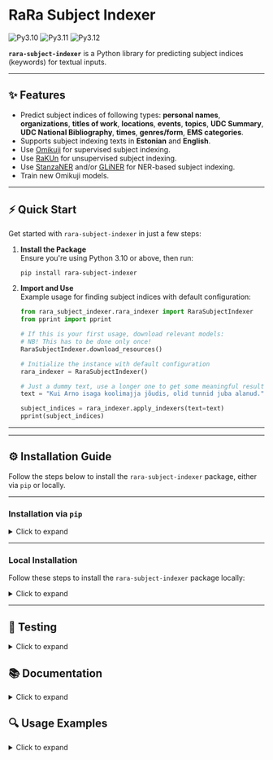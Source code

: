 # RaRa Subject Indexer

![Py3.10](https://img.shields.io/badge/python-3.10-green.svg)
![Py3.11](https://img.shields.io/badge/python-3.11-green.svg)
![Py3.12](https://img.shields.io/badge/python-3.12-green.svg)

**`rara-subject-indexer`** is a  Python library for predicting subject indices (keywords) for textual inputs.

---

## ✨ Features  

- Predict subject indices of following types: **personal names**, **organizations**, **titles of work**, **locations**, **events**, **topics**, **UDC Summary**, **UDC National Bibliography**, **times**, **genres/form**, **EMS categories**.
- Supports subject indexing texts in **Estonian** and **English**.
- Use [Omikuji](https://github.com/tomtung/omikuji) for supervised subject indexing.
- Use [RaKUn](https://github.com/SkBlaz/rakun2) for unsupervised subject indexing.
- Use [StanzaNER](https://stanfordnlp.github.io/stanza/ner.html) and/or [GLiNER](https://github.com/urchade/GLiNER) for NER-based subject indexing.
- Train new Omikuji models.

---

## ⚡ Quick Start  

Get started with `rara-subject-indexer` in just a few steps:

1. **Install the Package**  
   Ensure you're using Python 3.10 or above, then run:  
   ```bash
   pip install rara-subject-indexer
   ```

2. **Import and Use**  
   Example usage for finding subject indices with default configuration:

   ```python
   from rara_subject_indexer.rara_indexer import RaraSubjectIndexer
   from pprint import pprint

   # If this is your first usage, download relevant models:
   # NB! This has to be done only once!
   RaraSubjectIndexer.download_resources()
   
   # Initialize the instance with default configuration
   rara_indexer = RaraSubjectIndexer()
   
   # Just a dummy text, use a longer one to get some meaningful results
   text = "Kui Arno isaga koolimajja jõudis, olid tunnid juba alanud."

   subject_indices = rara_indexer.apply_indexers(text=text)
   pprint(subject_indices)
   ```

---

---

## ⚙️ Installation Guide

Follow the steps below to install the `rara-subject-indexer` package, either via `pip` or locally.

---

### Installation via `pip`

<details><summary>Click to expand</summary>

1. **Set Up Your Python Environment**  
   Create or activate a Python environment using Python **3.10** or above.

2. **Install the Package**  
   Run the following command:  
   ```bash
   pip install rara-subject-indexer
   ```
</details>

---

### Local Installation

Follow these steps to install the `rara-subject-indexer` package locally:  

<details><summary>Click to expand</summary>


1. **Clone the Repository**  
   Clone the repository and navigate into it:  
   ```bash
   git clone <repository-url>
   cd <repository-directory>
   ```

2. **Set Up Python Environment**  
   Create or activate a Python environment using Python 3.10 or above. E.g:
   ```bash
   conda create -n py310 python==3.10
   conda activate py310
   ```

3. **Install Build Package**  
   Install the `build` package to enable local builds:  
   ```bash
   pip install build
   ```

4. **Build the Package**  
   Run the following command inside the repository:  
   ```bash
   python -m build
   ```

5. **Install the Package**  
   Install the built package locally:  
   ```bash
   pip install .
   ```

</details>

---

## 📝 Testing

<details><summary>Click to expand</summary>

1. **Clone the Repository**  
   Clone the repository and navigate into it:  
   ```bash
   git clone <repository-url>
   cd <repository-directory>
   ```

2. **Set Up Python Environment**  
   Create or activate a Python environment using Python 3.10 or above.

3. **Install Build Package**  
   Install the `build` package:  
   ```bash
   pip install build
   ```

4. **Build the Package**  
   Build the package inside the repository:  
   ```bash
   python -m build
   ```

5. **Install with Testing Dependencies**  
   Install the package along with its testing dependencies:  
   ```bash
   pip install .[testing]
   ```

6. **Run Tests**  
   Run the test suite from the repository root:  
   ```bash
   python -m pytest -v tests
   ```
---

</details>

## 📚 Documentation

<details><summary>Click to expand</summary>


### 🔍 RaraSubjectIndexer Class

#### Overview

`RaraSubjectIndexer` wraps all logic of different models and keyword types.

#### Parameters


| Name           | Type                 | Optional | Default                 | Description                                                                                                               |
|----------------|----------------------|----------|-------------------------|---------------------------------------------------------------------------------------------------------------------------|
| methods        | Dict[str, List[str]] | True     | DEFAULT_METHOD_MAP      | Methods to use per each keyword type. See ALLOWED_METHODS for a list of supported methods of each keyword type.           |
| keyword_types  | List[str]            | True     | DEFAULT_KEYWORD_TYPES   | Keyword (subject index) types to predict. See ALLOWED_KEYWORD_TYPES for a list of supported methods of each keyword type. |
| topic_config   | dict                 | True     | DEFAULT_TOPIC_CONFIG    | Configuration for topic subject indexing models. |
| time_config    | dict                 | True     | DEFAULT_TIME_CONFIG     | Configuration for time subject indexing models. |
| genre_config   | dict                 | True     | DEFAULT_GENRE_CONFIG    | Configuration for genre/form subject indexing models. |
| category_config| dict                 | True     | DEFAULT_CATEGORY_CONFIG | Configuration for EMS category prediction models. |
| udc_config     | dict                 | True     | DEFAULT_UDC_CONFIG      | Configuration for UDC (National Bibliography) prediction models.|
| udc2_config    | dict                 | True     | DEFAULT_UDC2_CONFIG     | Configuration for UDC Summary models.|
| ner_config     | dict                 | True     | DEFAULT_NER_CONFIG      | Configuration for NER-based subject indexing models.|
| omikuji_data_dir | string             | True     | OMIKUJI_DATA_DIR        | Path to directory storing Omikuji models. |
| ner_data_dir     | string             | True     | NER_DATA_DIR            | Path to directory storing NER models.     |


##### Allowed keyword types

| Enum object          | String value                     | 
|----------------------|----------------------------------|
| KeywordType.TOPIC    | "Teemamärksõnad"                 | 
| KeywordType.EVENT    | "Ajutine kollektiiv või sündmus" |
| KeywordType.LOC      | "Kohamärksõnad"                  |
| KeywordType.TIME     | "Ajamärksõnad"                   |
| KeywordType.GENRE    | "Vormimärksõnad"                 |
| KeywordType.PER      | "Isikunimi"                      |
| KeywordType.ORG      | "Kollektiivi nimi"               |
| KeywordType.TITLE    | "Teose pealkiri"                 |
| KeywordType.UDK      | "UDK Rahvusbibliograafia"        |
| KeywordType.UDK2     | "UDC Summary"                    |
| KeywordType.CATEGORY | "Valdkonnamärksõnad"             |

##### Allowed methods

| Keyword type (Enum object)| Keyword type (string value)      | Allowed methods                    |
|---------------------------|----------------------------------|------------------------------------|
| KeywordType.TOPIC         | "Teemamärksõnad"                 | "omikuji", "rakun"                 |
| KeywordType.EVENT         | "Ajutine kollektiiv või sündmus" | "gliner"                           |
| KeywordType.LOC           | "Kohamärksõnad"                  | "gliner", "stanza", "ner_ensemble" |
| KeywordType.TIME          | "Ajamärksõnad"                   | "omikuji"                          |
| KeywordType.GENRE         | "Vormimärksõnad"                 | "omikuji"                          |
| KeywordType.PER           | "Isikunimi"                      | "gliner", "stanza", "ner_ensemble" |
| KeywordType.ORG           | "Kollektiivi nimi"               | "gliner", "stanza", "ner_enseble"  |
| KeywordType.TITLE         | "Teose pealkiri"                 | "gliner"                           |
| KeywordType.UDK           | "UDK Rahvusbibliograafia"        | "omikuji"                          |
| KeywordType.UDK2          | "UDC Summary"                    | "omikuji"                          |
| KeywordType.CATEGORY      | "Valdkonnamärksõnad"             | "omikuji"                          |


##### Default configurations
<details><summary>Default configurations</summary>


DEFAULT_KEYWORD_TYPES:

```json 
[
    "Teemamärksõnad",
    "Kohamärksõnad",
    "Isikunimi",
    "Kollektiivi nimi",
    "Kohamärksõnad",
    "Ajamärksõnad",
    "Teose pealkiri",
    "UDK Rahvusbibliograafia",
    "UDC Summary",
    "Vormimärksõnad",
    "Valdkonnamärksõnad",
    "Ajutine kollektiiv või sündmus"
]
```

DEFAULT_METHOD_MAP:

```json
 {
    "Teemamärksõnad": ["omikuji", "rakun"],
    "Kohamärksõnad": ["ner_ensemble"],
    "Isikunimi": ["ner_ensemble"], 
    "Kollektiivi nimi": ["ner_ensemble"],
    "Kohamärksõnad": ["ner_ensemble"],
    "Ajamärksõnad": ["omikuji"],
    "Teose pealkiri": ["gliner"],
    "UDK Rahvusbibliograafia": ["omikuji"],
    "UDC Summary": ["omikuji"],
    "Vormimärksõnad": ["omikuji"],
    "Valdkonnamärksõnad": ["omikuji"],
    "NER": ["ner"],
    "Ajutine kollektiiv või sündmus": ["gliner"]     
}
```
DEFAULT_TOPIC_CONFIG:

```json
 {
    "omikuji": {
        "et": "./rara_subject_indexer/data/omikuji_models/teemamarksonad_est"
        "en": "./rara_subject_indexer/data/omikuji_models/teemamarksonad_eng"
    }
    "rakun": {
        "stopwords": {
            "et": <list of stopwords loaded from "rara_subject_indexer/resources/stopwords/et_stopwords_lemmas.txt">,
            "en": <list of stopwords loaded from "rara_subject_indexer/resources/stopwords/et_stopwords.txt">,
        },
        "n_raw_keywords": 50
    }
}
```


DEFAULT_TIME_CONFIG:

```json
 {
    "omikuji": {
        "et": "./rara_subject_indexer/data/omikuji_models/ajamarksonad_est"
        "en": "./rara_subject_indexer/data/omikuji_models/ajamarksonad_eng"
    }
    "rakun": {}
}
```

DEFAULT_GENRE_CONFIG:

```json
 {
    "omikuji": {
        "et": "./rara_subject_indexer/data/omikuji_models/vormimarksonad_est"
        "en": "./rara_subject_indexer/data/omikuji_models/vormimarksonad_eng"
    }
    "rakun": {}
}
```

DEFAULT_CATEGORY_CONFIG:

```json
 {
    "omikuji": {
        "et": "./rara_subject_indexer/data/omikuji_models/valdkonnamarksonad_est"
        "en": "./rara_subject_indexer/data/omikuji_models/valdkonnamarksonad_eng"
    }
    "rakun": {}
}
```

DEFAULT_UDC_CONFIG:

```json
 {
    "omikuji": {
        "et": "./rara_subject_indexer/data/omikuji_models/udk_rahvbibl_est"
        "en": "./rara_subject_indexer/data/omikuji_models/udk_rahvbibl_eng"
    }
    "rakun": {}
}
```

DEFAULT_UDC2_CONFIG:

```json
 {
    "omikuji": {
        "et": "./rara_subject_indexer/data/omikuji_models/udk_general_depth_11_est"
        "en": "./rara_subject_indexer/data/omikuji_models/udk_general_depth_11_eng"
    }
    "rakun": {}
}
```

DEFAULT_NER_CONFIG:

```json
 {
    "ner": {
        "stanza_config": {
            "resource_dir": "./rara_subject_indexer/data/ner_resources/",
            "download_resources": False,
            "supported_languages": ["et", "en"],
            "custom_ner_model_langs": ["et"],
            "refresh_data": False,
            "custom_ner_models": {
                "et": "https://packages.texta.ee/texta-resources/ner_models/_estonian_nertagger.pt"
            },
            "unknown_lang_token": "unk"   
        },
        "gliner_config": {
            "labels": ["Person", "Organization", "Location", "Title of a work", "Date", "Event"], 
            "model_name": "urchade/gliner_multi-v2.1",
            "multi_label": False,
            "resource_dir": "./rara_subject_indexer/data/ner_resources/",
            "threshold": 0.5,
            "device": "cpu"
        },
        "ner_method_map": {
            "PER": "ner_ensemble",
            "ORG": "ner_ensemble",
            "LOC": "ner_ensemble",
            "TITLE": "gliner",
            "EVENT": "gliner"
        }
    }
}
```
OMIKUJI_DATA_DIR = `"./rara_subject_indexer/data/omikuji_models/"`

NER_DATA_DIR = `"./rara_subject_indexer/data/ner_resources/"`

</details>

#### Key Functions

##### `apply_indexers`

`apply_indexers` takes plaintext as an input and outputs predicted subject indices for all keyword types and methods defined during initiating the class instance.

###### Parameters

| Name           | Type                 | Optional | Default                 | Description                                    |
|----------------|----------------------|----------|-------------------------|---------------------------------------------------------------------------------------------------------------------------|
| text        | str | False    | -     | Text for which to find the subject indices. |
| lang             | str | False    | ""    | Language code indicating the language of the text. If not specified, the language of the text is detected automatically. |
| threshold_config  | dict | False    | DEFAULT_THRESHOLD_CONFIG     | Can be used to overwrite default threshold settings for each keyword type separately. |
| min_score        | float | False    | None    | If not None, defaults to min threshold score for all keyword types that are NOT specifically set via `threshold_config`. Has to be a float between 0 and 1. |
| max_count        | int | False    | None     | If not None, defaults to max keyword count for all keyword types that are NOT specifically set via `threshold_config`.|
| ignore_for_equal_scores | bool | True | False | If enabled, param `max_count` is ignored for keywords with equal scores. E.g. max_count = 2, scores = {k1: 0.9, k2: 0.8, k3: 0.8, k4: 0.7}. By default, only the top two keywords (k1, k2) are returned, eventhough k3 has exactly the same score as k2. If `ignore_for_equal_scores` if enabled, k3 will be returned along with k1 and k2.|
| flat       |bool | False    | True     | If enabled, keywords are returned in a flat list of dicts; otherwise with more nested structure. |
| rakun_config       | dict | False    | DEFAULT_RAKUN_CONFIG   | Configuration parameters for Rakun. |
| omikuji_config        | dict | False    | DEFAULT_OMIKUJI_CONFIG    | Configuration parameters for Omikuji. |
| ner_config       | dict | False    | DEFAULT_NER_CONFIG     | Configuration parameters for NER-based indexers. |


Allowed options along with default configurations for `rakun_config`, `omikuji_config`, `ner_config` can be seen below.

**Rakun config**

|Name | Type | Optional | Default | Description |
|-----|------|----------|---------|-------------|
|use_phraser| bool | True | False | If enabled, two-word keyphrases can be extracted from the text. Otherwise, only single words will be returned as keywords / subject indices. NB! Using phraser is currently **supported only for Estonian**. |
| postags_to_ignore | List[str] | True | ["V", "A", "D", "Z", "H", "P", "U", "N", "O"] | List of part-of-speech tags to ignore while detecting keywords / subject_indices. List of possible POS-tags can be found from her:  https://www.sketchengine.eu/estonian-filosoft-part-of-speech-tagset. NB! Ignoring POS-tags is currently **supported only for Estonian**. |

DEFAULT_RAKUN_CONFIG:

```json
{
    "use_phraser": False, 
    "postags_to_ignore": ["V", "A", "D", "Z", "H", "P", "U", "N", "O"]
}
```

**Omikuji config**

|Name | Type | Optional | Default | Description |
|-----|------|----------|---------|-------------|
|lemmatize | bool | True | False | Is enabled, text is lemmatized/stemmed (depending on the language) in `OmikujiModel` class. Default value is False as text in this workflow is actually lemmatized before passing it to the `OmikujiModel` class.|

DEFAULT_OMIKUJI_CONFIG:

```json
{
    "lemmatize": False
}
```

**NER config**

|Name | Type | Optional | Default | Description |
|-----|------|----------|---------|-------------|
|lemmatize | bool | True | False | Is enabled, text is lemmatized/stemmed (depending on the language) in `NERIndexer` class. Default and recommended value is False as lemmatizing/stemming might lead to incorrect NER entities, especially for titles, events and organizations.|
|min_count | int | True | 3 | The minimum number of times an entity has to appear in the text to be considered as a potential subject index (before applying additional score-based filtering). |
|ensemble_strategy | string | True| "intersection" | The strategy used, is selected NER method = "ner_ensemble". Allowed options are: ["intersection", "union"]. "intersection" outputs the intersection of Stanza and GLiNER method outputs; "union" outputs the union of Stanza and GLiNER method outputs. "interection" is recommended for more precise results, while "union" is recommended for higher recall |


DEFAULT_NER_CONFIG:

```json
{
    "lemmatize": False, 
    "min_count": 3, 
    "ensemble_strategy": "intersection"
}     
```
**threshold_config**

Specifying a threshold_config will overwrite default configurations of all keyword and method types occuring in the configuration. 

DEFAULT_THREHOLD_CONFIG:

```json
{
    KeywordType.TOPIC: {
        ModelArch.OMIKUJI: {"max_count": 5, "min_score": 0.1},
        ModelArch.RAKUN: {"max_count": 5, "min_score": 0.01}
    },
    KeywordType.TIME: {
        ModelArch.OMIKUJI: {"max_count": 3, "min_score": 0.2}
    },
    KeywordType.GENRE: {
        ModelArch.OMIKUJI: {"max_count": 3, "min_score": 0.2}
    },
    KeywordType.UDK: {
        ModelArch.OMIKUJI: {"max_count": 1, "min_score": 0.3}
    },
    KeywordType.UDK2: {
        ModelArch.OMIKUJI: {"max_count": 1, "min_score": 0.3}
    },
    KeywordType.PER: {
        ModelArch.NER: {"max_count": 5, "min_score": 0.3}
    },
    KeywordType.ORG: {
        ModelArch.NER: {"max_count": 5, "min_score": 0.3}
    },
    KeywordType.TITLE: {
        ModelArch.NER: {"max_count": 5, "min_score": 0.3}
    },
    KeywordType.LOC: {
        ModelArch.NER: {"max_count": 5, "min_score": 0.3}
    },
    KeywordType.CATEGORY: {
        ModelArch.OMIKUJI: {"max_count": 3, "min_score": 0.2}
    },
    KeywordType.EVENT: {
        ModelArch.NER: {"max_count": 5, "min_score": 0.1}
    }
}
```

---
 

### Training Supervised and Unsupervised Models

If necessary, you can train the supervised and unsupervised models from scratch using the provided pipelines. 
The training process involves reading text and label files, preprocessing the text, and training the models 
using the extracted features.

#### Training an Omikuji Model for Supervised Keyword Extraction

A sample code snippet to train and predict using the Omikuji model is provided below:

```python
from rara_subject_indexer.supervised.omikuji.omikuji_model import OmikujiModel

model = OmikujiModel()

model.train(
    text_file="texts.txt",         # File with one document per line
    label_file="labels.txt",       # File with semicolon-separated labels for each document
    language="et",                 # Language of the text, in ISO 639-1 format
    entity_type="Teemamärksõnad",  # Entity type for the keywords
    lemmatization_required=True,   # (Optional) Whether to lemmatize the text - only set False if text_file is already lemmatized
    max_features=20000,            # (Optional) Maximum number of features for TF-IDF extraction
    keep_train_file=False,         # (Optional) Whether to retain intermediate training files
    eval_split=0.1                 # (Optional) Proportion of the dataset used for evaluation
)

predictions = model.predict(
    text="Kui Arno isaga koolimajja jõudis",  # Text to classify
    top_k=3  # Number of top predictions to return
)  # Output: [('koolimajad', 0.262), ('isad', 0.134), ('õpilased', 0.062)]
```

##### 📂 Data Format

The files provided to the train function should be in the following format:
- A **text file** (`.txt`) where each line is a document.
    ```
    Document one content.
    Document two content.
    ```
- A **label file** (`.txt`) where each line contains semicolon-separated labels corresponding to the text file.
    ```
    label1;label2
    label3;label4
    ```



---

#### Training Phraser for Unsupervised Keyword Extraction


A sample code snippet to train and predict using the Phraser model is provided below:

```python
from rara_subject_indexer.utils.phraser_model import PhraserModel

model = PhraserModel()

model.train(
    train_data_path=".../train.txt",  # File with one document per line, text should be lemmatised.
    lang_code="et",                   # Language of the text, in ISO 639-1 format
    min_count=5,                      # (Optional) Minimum word frequency for phrase formation.
    threshold=10.0                    # (Optional) Score threshold for forming phrases.
)

predictions = model.predict(
    text="'vabariik aastapäev sööma kiluvõileib'",  # Lemmatised text for phrase detection
)  # Output: ['vabariik_aastapäev', 'sööma', kiluvõileib']
```

##### 📂 Data Format

The file provided to the PhraserModel train function should be in the following format:

- A **text file** (`.txt`) where each line is a document.
    ```
    Document one content.
    Document two content.
    ```

</details>

## 🔍 Usage Examples

<details><summary>Click to expand</summary>
    
### Test  texts

<details><summary>TEXT_ET</summary>

```
Los Angeleses jagatakse 97. korda Ameerika filmiakadeemia auhindu ehk Oscareid. Parima täispika animatsiooni kategoorias pälvis Oscari Läti režissööri Gints Zilbalodise film "Vooluga kaasa". Õhtu suurim võitja oli aga Sean Bakeri "Anora", mis läks koju viie auhinnaga, nende hulgas ka aasta filmi preemia.

Läti võitis filmiga "Vooluga kaasa" oma esimese Oscari. Režissöör Gints Zilbalodis ütles, et ta on väga liigutatud sellest, kui hästi nende film on vastu võetud. "Ma loodan, et see avab ka teistele sõltumatutele filmitegijatele uksi," ütles ta ja lisas, et see on esimene kord, kui Läti film on olnud nomineeritud Oscarile. "See tähendab meie jaoks väga palju, loodame varsti siin tagasi olla." "Vooluga kaasa" võidu peale ütles õhtujuht Conan O'Brien, et "pall on nüüd teie väljakupoolel, Eesti".

Auhinnagala algas pühendusega Los Angelesele, kus möllasid tänavu jaanuaris rasked metsatulekahjud, mis puudustasid ka paljusid filmitegijaid. Sellele järgnes Ariana Grande laulunumber, kus ta kandis ette filmist "Võlur Oz" tuntuks saanud loo "Over the Rainbow". Näitleja ja muusik Cynthia Erivo, kes astus koos Grandega üles filmis "Wicked", esitas pärast teda Diana Rossi loo "Home", mis kõlas esmakordselt 1975. aastal Broadway muusikalis "The Wiz".

Teine suurem muusikanumber toimus keset galat, kui tehti austusavaldus James Bondile. Tantsunumbriga astus laval üles näitleja Margaret Qualley, muusikutest astusid üles Blackpinki liige Lisa, kes esitas loo "Live and Let Die"; Doja Cat, kes kandis ette pala "Diamonds are Forever" ning Raye, kelle esituses kõlas "Skyfall".

Oma avakõnes ütles õhtujuht Conan O'Brien, et Los Angelese inimesed on viimasel ajal palju läbi elanud ja sellised auhinnagalad võivad tunduda seejuures tühised. "Me tunnustame siin küll palju näitlejaid, aga samas pöörame tähelepanu ka inimestele, kes tegutsevad kaamera taga ning kes on pühendanud oma elu sellele, et filmidega tegeleda, kuigi paljud neist ei ole tuntud ega rikkad," sõnas ta.


Funk: Eesti anima on kaootiliselt mitmekülgne, Oscarid vajavad lihtsamaid lugusid
Gala lõpuosas ütles O'Brien, et on rõõm näha, et "Anora" on võitnud juba kaks auhinda. "Ameeriklastel on ilmselt hea näha, et keegi astub lõpuks võimsa venelase vastu."

Näitleja Kieran Culkin pälvis rolli eest filmis "Tõeline valu" oma esimese Oscari. "Mul ei ole mingit aimu, kuidas ma jõudsin siia, sest ma olen näidelnud terve oma elu," ütles ta ja lisas, et Jesse Eisenberg on geenius. "Ma ei ole seda kunagi varem sulle öelnud ja ei ütle enam kunagi uuesti."

Oma esimese Oscari pälvis tänavu ka Zoe Saldana rolli eest filmis "Emilia Perez". Tänukõnes rõhutas ta, et 1961. aastal kolis ta vanaema Ameerikasse ning ta on uhkusega immigrantide perekonnast pärit. "Ma olen ka esimene dominikaani juurtega ameeriklane, kes on võitnud Oscari, aga ma olen kindel, et mitte viimane."

22 aastat tagasi filmiga "Pianist" oma esimese Oscari võitnud Adrien Brody pälvis tänavu oma teise auhinna. "Näitlemine on väga habras elukutse, mis tundub väga glamuurne ja mingitel hetkedel kindlasti on, kuid aastate jooksul olen mõistnud, et kõik, mida sa oled oma karjääri jooksul saavutanud, võib kaduda," ütles ta ja lisas, et see auhind näitab talle, et tal on võimalus alustada uuesti. "See annab mulle võimaluse ka järgmised 20 aastat oma elust näidata, et olen suuri ja tähenduslikke rolle väärt."

Rolli eest filmis "Anora" pälvis näitleja Mikey Madison. "Ma kasvasin üles Los Angeleses, aga Hollywood tundus minust alati nii kaugel, seega võimalus seista siin ruumis on täiesti uskumatu," kinnitas ta ja lisas, et see on unistuse täitumine.


Galerii: Ameerika filmiakadeemia auhindade punane vaip
Parim film
"Anora", režissöör Sean Baker
"Brutalist" ("The Brutalist"), režissöör Brady Corbet
"Täiesti tundmatu" ("A Complete Unknown"), režissöör James Mangold
"Konklaav" ("Conclave"), režissöör Edward Berger
"Düün: teine osa" ("Dune: Part Two"), režissöör Denis Villeneuve
"Emilia Perez", režissöör Jacques Audiard
"Olen veel siin" ("I'm Still Here"), režissöör Walter Salles
"Nickel Boys", režissöör RaMell Ross
"Protseduur" ("The Subtance"), režissöör Coralie Fargeat
"Wicked", režissöör Jon M. Chu

Parim naispeaosa
Cynthia Erivo rolli eest filmis "Wicked"
Karla Sofia Garcon rolli eest filmis "Emilia Perez"
Mikey Madison rolli eest filmis "Anora"
Demi Moore rolli eest filmis "Protseduur"
Fernanda Torres rolli eest filmist "Olen veel siin"

Parim lavastaja
Sean Baker filmiga "Anora"
Brady Corbet filmiga "Brutalist"
James Mangold filmiga "Täiesti tundmatu"
Jacques Audiard filmiga "Emilia Perez"
Coralie Fargeat filmiga "Protseduur"

Parim meespeaosa
Adrien Brody rolli eest filmis "Brutalist"
Timothee Chalamet rolli eest filmist "Täiesti tundmatu"
Colman Domingo rolli eest filmis "Sing Sing"
Ralph Fiennes rolli eest filmis "Konklaav"
Sebastian Stan rolli eest filmist "Mantlipärija: Trumpi lugu"

Parim originaalmuusika
"Brutalist"
"Konklaav"
"Emilia Perez"
"Wicked"
"Pöörane robot" ("The Wild Robot")

Parim rahvusvaheline film
"Olen veel siin", Brasiilia
"Tüdruk nõelaga" ("The Girl With the Needle"), Taani
"Emilia Perez", Prantsusmaa
"The Seed of the Sacred Fig", Saksamaa
"Flow", Läti

Parim operaatoritöö
"Brutalist"
"Düün: teine osa"
"Emilia Perez"
"Maria"
"Nosferatu"


Briti filmiauhindade jagamisel võidutsesid "Konklaav" ja "Brutalist"
Parim lühimängufilm
"A Lien"
"Anuja"
"I'm Not A Robot"
"The Last Ranger"
"The Man Who Could Not Remain Silent"

Parimad eriefektid
"Alien: Romulus"
"Better Man"
"Düün: teine osa"
"Ahvide planeedi kuningriik" ("Kingdom of the Planet of the Apes")
"Wicked"

Parim heli
"Täiesti tundmatu"
"Düün: teine osa"
"Emilia Perez"
"Wicked"
"Pöörane robot"

Parim dokumentaalfilm
"Black Box Diaries"
"Pole muud maad" ("No Other Land")
"Portselanist sõda" ("Porcelain War")
"Soundtrack to a Coup d'etat"
"Sugarcane"

Parim lühidokumentaal
"Death by Numbers"
"I Am Ready, Warden"
"Incident"
"Instruments of a Beating Heart"
"Only Girl in the Orchestra"

Parim originaallugu
"El Mal" filmist "Emilia Perez"
"The Journey" filmist "Six Triple Eight"
"Like a Bird" filmist "Sing Sing"
"Mi Camino" filmist "Emilia Perez"
"Never Too Late" filmist "Elton John: Never Too Late"

Parim kunstnikutöö
"Brutalist"
"Konklaav"
"Düün: teine osa"
"Nosferatu"
"Wicked"

Parim naiskõrvalosa
Monica Barbaro rolli eest filmis "Täiesti tundmatu"
Ariana Grande rolli eest filmis "Wicked"
Felicity Jones rolli eest filmis "Brutalist"
Isabella Rossellini rolli eest filmis "Konklaav"
Zoe Saldana rolli eest filmis "Emilia Perez"

Parim montaaž
"Anora"
"Brutalist"
"Konklaav"
"Emilia Perez"
"Wicked"

Parim grimm
"A Different Man"
"Emilia Perez"
"Nosferatu"
"Protseduur"
"Wicked"

Parim kohandatud stsenaarium
"Täiesti tundmatu"
"Konklaav"
"Emilia Perez"
"Nickel Boys"
"Sing Sing"

Parim originaalstsenaarium
"Anora"
"Brutalist"
"Tõeline valu"
"5. september" ("September 5")
"Protseduur"

Parim kostüümidisain
"Täiesti tundmatu"
"Konklaav"
"Gladiaator II"
"Nosferatu"
"Wicked"

Parim lühianimatsioon
"Beautiful Man"
"In The Shadow of the Cypress"
"Magic Candies"
"Wander to Wonder"
"Yuck!"

Parim täispikk animatsioon
"Vooluga kaasa"
"Pahupidi 2"
"Memoir of a Snail"
"Wallace and Gromit: Vengence Most Fowl"
"Pöörane robot"

Parim meeskõrvalosa
Yuri Borissov rolli eest filmis "Anora"
Kieran Culkin rolli eest filmis "Tõeline valu" ("A Real Pain")
Edward Norton rolli eest filmis "Täiesti tundmatu"
Guy Pierce rolli eest filmis "Brutalist"
Jeremy Strong rolli eest filmis "Mantlipärija: Trumpi lugu" ("The Apprentice")    
```
</details>

<details><summary>TEXT_EN</summary>

```
Easter marks the start of spring, the triumph of life and renewal and is a time of festivities and tradition in Estonia.

Easter is known by many names in Estonia, including lihavõtted (a direct reference to the return of meat on menus after Lent), munadepüha (egg holiday) and kiigepüha (swing holiday, pointing to the tradition of taking to traditional wooden village swings on Easter Sunday).

In the old folk calendar, the spring holiday started on the next Sunday after the first full moon following the spring equinox, falling between March 23 and April 26. The holiday week was important for household chores, such as spring cleaning after a long winter. According to tradition, the weather during this week could be used to predict conditions for the entire summer. If it rained, a wet summer would follow, and if there was fog, a hot summer could be expected.

Maundy Thursday was considered a semi-holiday, during which people prepared for Good Friday. Lighter meals were eaten, such as soup. The types of soup varied by region, but one thing was certain: everyone rested on Good Friday. It was very rare for anyone to even leave the house on that day.

Easter Sunday, much like today, was a festive occasion. On this day, people traditionally exchanged eggs or gave them as gifts. Young people would gather by the village swing and girls would give decorated Easter eggs to the boys as thanks for building the swing, where they would then spend the afternoon together. People gathered in their homes or at the local tavern and exchanged eggs as gifts. Eggs were also used in food, most commonly as egg butter or egg spread.


Singers in Sõrve national dress on a traditional village swing. Source: Margus Muld/ERR
Pussy willows brought indoors were and are an inseparable part of the holiday. Those who hadn't gotten them earlier would place them in a vase by the time egg dyeing began. When liverworts started to bloom, people would also bring in moss and the first spring flowers. In the 20th century, it became customary to sprout grass on a plate or in a bowl for Easter, creating a bed on which to place decorated eggs. Nests made of twigs and moss were also crafted to hold the colorful eggs. Additionally, budding branches of various kinds were placed indoors and used to decorate rooms.

Easter customs and springtime traditions varied across different regions of Estonia. Some of these old Easter traditions are celebrated each year at the Estonian Open Air Museum in Tallinn. Visitors can also travel to Setomaa in southern Estonia to gain a deeper understanding of the local customs there.

These days, Easter Sunday is usually celebrated by having a long lunch, dyeing and swapping eggs and a traditional Easter hunt. Eggs are usually colored using natural dies, such as those from onion peels or beets. The multicolored eggs are a mandatory part of any Easter spread and the natural colorings mean they're perfectly edible.

While rooms can be decorated with artificial eggs, real eggs are needed for the traditional egg tapping competition, which crowns a new champion each year. The rules are simple — tap the tip of your egg against your opponent's, and whoever's shell remains unbroken wins! Some families keep the fun going all year round — it's just that enjoyable. If natural dyes are used, the extra layer of the one with the cracked egg having to eat it is sometimes added to the competition, making ultimate victory dependent not only on the best tapping tactic but also one's capacity for boiled eggs.

Many Easter customs still practiced today originate from old folk traditions. One such game, popular especially in Setomaa, is egg rolling, which shares the same goal as egg tapping: to crack the opponent's eggshell. Players roll their eggs down a sand mound, aiming to hit other eggs. The difficulty of the slope is entirely up to the player. The winner is the one whose egg stays intact.

Traditional Easter food covers everything to do with eggs, but also curd and cottage cheese dishes, including salads, desserts and pastries utilizing these ingredients. Prime examples include deviled eggs and egg salad, Of meats, veal, hare and rabbit are revered during this period, while it's no good turning your nose up at fish, pork, chicken or lamb either.

Porridge and all manner of baked goodness, including homemade white bread, pastries and cakes, are also held in high esteem around the holiday. However, among Easter desserts, paskha is widely considered a favorite.    
```
</details>

<details><summary>TEXT_RU</summary>

```
Министр иностранных дел Ирана Аббас Аракчи выразил надежду
что Россия примет участие в переговорах по ядерной программе Ирана.

До сих пор переговоры проходили в двустороннем формате между Ираном и США. Следующий раунд состоится завтра в Риме, передает "Актуальная камера".

По словам главы иранского МИДа, переговоры до сих пор были конструктивными и стороны могут прийти к согласию по ядерной программе.   
```
</details>

### Apply with default configuration

#### Estonian input text

```python
from rara_subject_indexer.rara_indexer import RaraSubjectIndexer
from pprint import pprint

# If this is your first usage, download relevant models:
# NB! This has to be done only once!
RaraSubjectIndexer.download_resources()

# Initialize the instance with default configuration
rara_indexer = RaraSubjectIndexer()

subject_indices = rara_indexer.apply_indexers(text=TEXT_ET)
pprint(subject_indices)
```

<details><summary>Output</summary>
    
```json

{"durations": [{"duration": 0.0283,
                "keyword_type": "Teemamärksõnad",
                "model_arch": "omikuji"},
               {"duration": 1.22906,
                "keyword_type": "Teemamärksõnad",
                "model_arch": "rakun"},
               {"duration": 0.00891,
                "keyword_type": "Ajamärksõnad",
                "model_arch": "omikuji"},
               {"duration": 0.01025,
                "keyword_type": "Vormimärksõnad",
                "model_arch": "omikuji"},
               {"duration": 5.44328,
                "keyword_type": "NER",
                "model_arch": "ner"},
               {"duration": 0.01392,
                "keyword_type": "UDK Rahvusbibliograafia",
                "model_arch": "omikuji"},
               {"duration": 0.0177,
                "keyword_type": "UDC Summary",
                "model_arch": "omikuji"},
               {"duration": 0.00761,
                "keyword_type": "Valdkonnamärksõnad",
                "model_arch": "omikuji"}],
 "keywords": [{"entity_type": "Teemamärksõnad",
               "keyword": "filmid (teosed)",
               "model_arch": "omikuji",
               "score": 0.979},
              {"entity_type": "Teemamärksõnad",
               "keyword": "mängufilmid",
               "model_arch": "omikuji",
               "score": 0.573},
              {"entity_type": "Teemamärksõnad",
               "keyword": "filmiauhinnad",
               "model_arch": "omikuji",
               "score": 0.164},
              {"entity_type": "Teemamärksõnad",
               "keyword": "film",
               "model_arch": "rakun",
               "score": 0.32},
              {"entity_type": "Teemamärksõnad",
               "keyword": "ameeriklane",
               "model_arch": "rakun",
               "score": 0.039},
              {"entity_type": "Teemamärksõnad",
               "keyword": "metsatulekahju",
               "model_arch": "rakun",
               "score": 0.025},
              {"entity_type": "Teemamärksõnad",
               "keyword": "kostüümidisain",
               "model_arch": "rakun",
               "score": 0.025},
              {"entity_type": "Teemamärksõnad",
               "keyword": "austusavaldus",
               "model_arch": "rakun",
               "score": 0.023},
              {"entity_type": "Vormimärksõnad",
               "keyword": "filmiarvustused",
               "model_arch": "omikuji",
               "score": 0.905},
              {"count": 3,
               "entity_type": "Isikunimi",
               "keyword": "Sean Baker",
               "method": "ner_ensemble",
               "model_arch": "ner",
               "score": 1.0},
              {"count": 5,
               "entity_type": "Teose pealkiri",
               "keyword": "Wicked",
               "method": "gliner",
               "model_arch": "ner",
               "score": 1.0},
              {"count": 5,
               "entity_type": "Teose pealkiri",
               "keyword": "Brutalist",
               "method": "gliner",
               "model_arch": "ner",
               "score": 1.0},
              {"count": 4,
               "entity_type": "Teose pealkiri",
               "keyword": "Anora",
               "method": "gliner",
               "model_arch": "ner",
               "score": 0.8},
              {"count": 3,
               "entity_type": "Teose pealkiri",
               "keyword": "Nosferatu",
               "method": "gliner",
               "model_arch": "ner",
               "score": 0.6},
              {"count": 3,
               "entity_type": "Teose pealkiri",
               "keyword": "Vooluga kaasa",
               "method": "gliner",
               "model_arch": "ner",
               "score": 0.6},
              {"entity_type": "UDK Rahvusbibliograafia",
               "keyword": "791",
               "model_arch": "omikuji",
               "score": 1.0},
              {"entity_type": "Valdkonnamärksõnad",
               "keyword": "FOTOGRAAFIA. FILM. KINO",
               "model_arch": "omikuji",
               "score": 1.0},
              {"entity_type": "Valdkonnamärksõnad",
               "keyword": "KOHANIMED",
               "model_arch": "omikuji",
               "score": 0.944},
              {"entity_type": "Valdkonnamärksõnad",
               "keyword": "AJAKIRJANDUS. KOMMUNIKATSIOON. MEEDIA. REKLAAM",
               "model_arch": "omikuji",
               "score": 0.449}]}
```

</details>

#### English input text

```python
from rara_subject_indexer.rara_indexer import RaraSubjectIndexer
from pprint import pprint

# If this is your first usage, download relevant models:
# NB! This has to be done only once!
# RaraSubjectIndexer.download_resources()

# Initialize the instance with default configuration
rara_indexer = RaraSubjectIndexer()

subject_indices = rara_indexer.apply_indexers(text=TEXT_EN)
pprint(subject_indices)
```

<details><summary>Output</summary>
    
```json
{"durations": [{"duration": 0.06654,
                "keyword_type": "Teemamärksõnad",
                "model_arch": "omikuji"},
               {"duration": 0.02818,
                "keyword_type": "Teemamärksõnad",
                "model_arch": "rakun"},
               {"duration": 0.01287,
                "keyword_type": "Ajamärksõnad",
                "model_arch": "omikuji"},
               {"duration": 0.01382,
                "keyword_type": "Vormimärksõnad",
                "model_arch": "omikuji"},
               {"duration": 2.80652,
                "keyword_type": "NER",
                "model_arch": "ner"},
               {"duration": 0.01278,
                "keyword_type": "UDK Rahvusbibliograafia",
                "model_arch": "omikuji"},
               {"duration": 0.01117,
                "keyword_type": "UDC Summary",
                "model_arch": "omikuji"},
               {"duration": 0.00898,
                "keyword_type": "Valdkonnamärksõnad",
                "model_arch": "omikuji"}],
 "keywords": [{"entity_type": "Teemamärksõnad",
               "keyword": "ülestõusmispühad",
               "model_arch": "omikuji",
               "score": 1.0},
              {"entity_type": "Teemamärksõnad",
               "keyword": "kombed",
               "model_arch": "omikuji",
               "score": 0.296},
              {"entity_type": "Teemamärksõnad",
               "keyword": "kirikukalendrid",
               "model_arch": "omikuji",
               "score": 0.218},
              {"entity_type": "Teemamärksõnad",
               "keyword": "munad",
               "model_arch": "omikuji",
               "score": 0.207},
              {"entity_type": "Teemamärksõnad",
               "keyword": "kirikupühad",
               "model_arch": "omikuji",
               "score": 0.163},
              {"entity_type": "Teemamärksõnad",
               "keyword": "easter",
               "model_arch": "rakun",
               "score": 0.118},
              {"entity_type": "Teemamärksõnad",
               "keyword": "egg",
               "model_arch": "rakun",
               "score": 0.095},
              {"entity_type": "Teemamärksõnad",
               "keyword": "holiday",
               "model_arch": "rakun",
               "score": 0.071},
              {"entity_type": "Teemamärksõnad",
               "keyword": "also",
               "model_arch": "rakun",
               "score": 0.042},
              {"entity_type": "Teemamärksõnad",
               "keyword": "swing",
               "model_arch": "rakun",
               "score": 0.038},
              {"count": 4,
               "entity_type": "Kohamärksõnad",
               "keyword": "Estonia",
               "method": "ner_ensemble",
               "model_arch": "ner",
               "score": 1.0},
              {"count": 14,
               "entity_type": "Ajutine kollektiiv või sündmus",
               "keyword": "Easter Sunday",
               "method": "gliner",
               "model_arch": "ner",
               "score": 1.0},
              {"entity_type": "UDK Rahvusbibliograafia",
               "keyword": "39",
               "model_arch": "omikuji",
               "score": 0.76},
              {"entity_type": "Valdkonnamärksõnad",
               "keyword": "ETNOLOOGIA. KULTUURIANTROPOLOOGIA",
               "model_arch": "omikuji",
               "score": 1.0},
              {"entity_type": "Valdkonnamärksõnad",
               "keyword": "RELIGIOON. TEOLOOGIA. ESOTEERIKA",
               "model_arch": "omikuji",
               "score": 0.99},
              {"entity_type": "Valdkonnamärksõnad",
               "keyword": "KODUMAJANDUS. TOITLUSTUS. TOIDUAINETETÖÖSTUS. OLME",
               "model_arch": "omikuji",
               "score": 0.911}]}
```

</details>

#### Russian input text

```python
from rara_subject_indexer.rara_indexer import RaraSubjectIndexer
from pprint import pprint

# If this is your first usage, download relevant models:
# NB! This has to be done only once!
# RaraSubjectIndexer.download_resources()

# Initialize the instance with default configuration
rara_indexer = RaraSubjectIndexer()

subject_indices = rara_indexer.apply_indexers(text=TEXT_RU)
pprint(subject_indices)
```

<details><summary>Output</summary>
    
`InvalidLanguageException: The text appears to be in language 'ru', which is not supported. Supported languages are: ['et', 'en'].`

</details>

### Modify thresholds


```python
from rara_subject_indexer.rara_indexer import RaraSubjectIndexer
from pprint import pprint

# If this is your first usage, download relevant models:
# NB! This has to be done only once!
RaraSubjectIndexer.download_resources()

# Initialize the instance with default configuration
rara_indexer = RaraSubjectIndexer()

# Change ensemble strategy for NER-based methods

ner_config = {"ensemble_strategy": "union"}

# Change min_score threshold for 
# keyword_type="Teemamärksõnad", method = "rakun"
threshold_config = {
    "Teemamärksõnad": {
        "rakun": {"min_score": 0.02}
    }
}

# max_count and min_score will overwrite
# thresholds for all keyword types in the default
# configuration, which are not specified
# with threshold_config

subject_indices = rara_indexer.apply_indexers(
    text=TEXT_ET,
    threshold_config=threshold_config,
    max_count=10,
    min_score=0.1,
    ner_config=ner_config
)
pprint(subject_indices)
```

<details><summary>Output</summary>
    
```json
{"durations": [{"duration": 0.03303,
                "keyword_type": "Teemamärksõnad",
                "model_arch": "omikuji"},
               {"duration": 1.79884,
                "keyword_type": "Teemamärksõnad",
                "model_arch": "rakun"},
               {"duration": 0.00897,
                "keyword_type": "Ajamärksõnad",
                "model_arch": "omikuji"},
               {"duration": 0.01052,
                "keyword_type": "Vormimärksõnad",
                "model_arch": "omikuji"},
               {"duration": 0.00057,
                "keyword_type": "NER",
                "model_arch": "ner"},
               {"duration": 0.0082,
                "keyword_type": "UDK Rahvusbibliograafia",
                "model_arch": "omikuji"},
               {"duration": 0.01001,
                "keyword_type": "UDC Summary",
                "model_arch": "omikuji"},
               {"duration": 0.00709,
                "keyword_type": "Valdkonnamärksõnad",
                "model_arch": "omikuji"}],
 "keywords": [{"entity_type": "Teemamärksõnad",
               "keyword": "filmid (teosed)",
               "model_arch": "omikuji",
               "score": 0.979},
              {"entity_type": "Teemamärksõnad",
               "keyword": "mängufilmid",
               "model_arch": "omikuji",
               "score": 0.573},
              {"entity_type": "Teemamärksõnad",
               "keyword": "filmiauhinnad",
               "model_arch": "omikuji",
               "score": 0.164},
              {"entity_type": "Teemamärksõnad",
               "keyword": "film",
               "model_arch": "rakun",
               "score": 0.32},
              {"entity_type": "Teemamärksõnad",
               "keyword": "ameeriklane",
               "model_arch": "rakun",
               "score": 0.039},
              {"entity_type": "Teemamärksõnad",
               "keyword": "metsatulekahju",
               "model_arch": "rakun",
               "score": 0.025},
              {"entity_type": "Teemamärksõnad",
               "keyword": "kostüümidisain",
               "model_arch": "rakun",
               "score": 0.025},
              {"entity_type": "Teemamärksõnad",
               "keyword": "austusavaldus",
               "model_arch": "rakun",
               "score": 0.023},
              {"entity_type": "Vormimärksõnad",
               "keyword": "filmiarvustused",
               "model_arch": "omikuji",
               "score": 0.905},
              {"entity_type": "Vormimärksõnad",
               "keyword": "e-raamatud",
               "model_arch": "omikuji",
               "score": 0.104},
              {"count": 12,
               "entity_type": "Isikunimi",
               "keyword": "Emilia Perez",
               "method": "ner_ensemble",
               "model_arch": "ner",
               "score": 1.0},
              {"count": 3,
               "entity_type": "Isikunimi",
               "keyword": "Sean Baker",
               "method": "ner_ensemble",
               "model_arch": "ner",
               "score": 0.25},
              {"count": 3,
               "entity_type": "Isikunimi",
               "keyword": "Conan O'Brien",
               "method": "ner_ensemble",
               "model_arch": "ner",
               "score": 0.25},
              {"count": 3,
               "entity_type": "Kollektiivi nimi",
               "keyword": "Läti",
               "method": "ner_ensemble",
               "model_arch": "ner",
               "score": 1.0},
              {"count": 3,
               "entity_type": "Kollektiivi nimi",
               "keyword": "Anora",
               "method": "ner_ensemble",
               "model_arch": "ner",
               "score": 1.0},
              {"count": 4,
               "entity_type": "Kohamärksõnad",
               "keyword": "Los Angeleses",
               "method": "ner_ensemble",
               "model_arch": "ner",
               "score": 1.0},
              {"count": 4,
               "entity_type": "Kohamärksõnad",
               "keyword": "Los",
               "method": "ner_ensemble",
               "model_arch": "ner",
               "score": 1.0},
              {"count": 3,
               "entity_type": "Kohamärksõnad",
               "keyword": "Läti",
               "method": "ner_ensemble",
               "model_arch": "ner",
               "score": 0.75},
              {"count": 3,
               "entity_type": "Kohamärksõnad",
               "keyword": "Angeleses",
               "method": "ner_ensemble",
               "model_arch": "ner",
               "score": 0.75},
              {"count": 3,
               "entity_type": "Kohamärksõnad",
               "keyword": "Ameerika",
               "method": "ner_ensemble",
               "model_arch": "ner",
               "score": 0.75},
              {"count": 5,
               "entity_type": "Teose pealkiri",
               "keyword": "Wicked",
               "method": "gliner",
               "model_arch": "ner",
               "score": 1.0},
              {"count": 5,
               "entity_type": "Teose pealkiri",
               "keyword": "Brutalist",
               "method": "gliner",
               "model_arch": "ner",
               "score": 1.0},
              {"count": 4,
               "entity_type": "Teose pealkiri",
               "keyword": "Anora",
               "method": "gliner",
               "model_arch": "ner",
               "score": 0.8},
              {"count": 3,
               "entity_type": "Teose pealkiri",
               "keyword": "Nosferatu",
               "method": "gliner",
               "model_arch": "ner",
               "score": 0.6},
              {"count": 3,
               "entity_type": "Teose pealkiri",
               "keyword": "Vooluga kaasa",
               "method": "gliner",
               "model_arch": "ner",
               "score": 0.6},
              {"entity_type": "UDK Rahvusbibliograafia",
               "keyword": "791",
               "model_arch": "omikuji",
               "score": 1.0},
              {"entity_type": "UDC Summary",
               "keyword": "821.111",
               "model_arch": "omikuji",
               "score": 0.156},
              {"entity_type": "Valdkonnamärksõnad",
               "keyword": "FOTOGRAAFIA. FILM. KINO",
               "model_arch": "omikuji",
               "score": 1.0},
              {"entity_type": "Valdkonnamärksõnad",
               "keyword": "KOHANIMED",
               "model_arch": "omikuji",
               "score": 0.944},
              {"entity_type": "Valdkonnamärksõnad",
               "keyword": "AJAKIRJANDUS. KOMMUNIKATSIOON. MEEDIA. REKLAAM",
               "model_arch": "omikuji",
               "score": 0.449},
              {"entity_type": "Valdkonnamärksõnad",
               "keyword": "TÖÖTINGIMUSED. TÖÖHÕIVE. AMETID",
               "model_arch": "omikuji",
               "score": 0.324},
              {"entity_type": "Valdkonnamärksõnad",
               "keyword": "INFORMAATIKA. INFOTEHNOLOOGIA. AUTOMAATIKA",
               "model_arch": "omikuji",
               "score": 0.181},
              {"entity_type": "Valdkonnamärksõnad",
               "keyword": "TEATER. TANTS",
               "model_arch": "omikuji",
               "score": 0.154}]}    
```
</details>
    

</details>